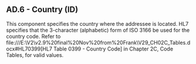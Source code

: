 ## AD.6 - Country (ID)

This component specifies the country where the addressee is located. HL7 specifies that the 3-character (alphabetic) form of ISO 3166 be used for the country code. Refer to file:///E:\V2\v2.9%20final%20Nov%20from%20Frank\V29_CH02C_Tables.docx#HL70399[HL7 Table 0399 - Country Code] in Chapter 2C, Code Tables, for valid values.
